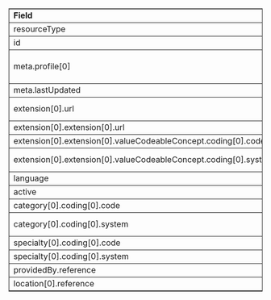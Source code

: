 <table border="1"><tr><td><b>Field</b></td><td><b>Value</b></td></tr>
<tr><td>resourceType</td><td>
"HealthcareService"
</td></tr>
<tr><td>id</td><td>
"HealthCareServiceOutpatientClinic"
</td></tr>
<tr><td>meta.profile[0]</td><td>"http://hl7.org/fhir/us/davinci-pdex-NatlDir/StructureDefinition/NatlDir-HealthcareService"</td></tr>
<tr><td>meta.lastUpdated</td><td>
"2020-07-07T13:26:22.0314215+00:00"
</td></tr>
<tr><td>extension[0].url</td><td>
"http://hl7.org/fhir/us/davinci-pdex-NatlDir/StructureDefinition/delivery-method"
</td></tr>
<tr><td>extension[0].extension[0].url</td><td>
"type"
</td></tr>
<tr><td>extension[0].extension[0].valueCodeableConcept.coding[0].code</td><td>
#physical
</td></tr>
<tr><td>extension[0].extension[0].valueCodeableConcept.coding[0].system</td><td>
"http://hl7.org/fhir/us/davinci-pdex-NatlDir/CodeSystem/DeliveryMethodCS"
</td></tr>
<tr><td>language</td><td>
"en-US"
</td></tr>
<tr><td>active</td><td>
"true"
</td></tr>
<tr><td>category[0].coding[0].code</td><td>
#Outpatient
</td></tr>
<tr><td>category[0].coding[0].system</td><td>
"http://hl7.org/fhir/us/davinci-pdex-NatlDir/CodeSystem/HealthcareServiceCategoryCS"
</td></tr>
<tr><td>specialty[0].coding[0].code</td><td>
#3336C0003X
</td></tr>
<tr><td>specialty[0].coding[0].system</td><td>
"http://www.nucc.org/provider-taxonomy"
</td></tr>
<tr><td>providedBy.reference</td><td>
"OrganizationInternalMedicineLLC"
</td></tr>
<tr><td>location[0].reference</td><td>
"RockvilleClinicLocation"
</td></tr>
</table>
